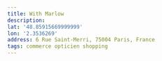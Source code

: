 ```yaml
---
title: With Marlow
description:
lat: '48.85915669999999'
lon: '2.3536269'
address: 6 Rue Saint-Merri, 75004 Paris, France
tags: commerce opticien shopping
---
```

